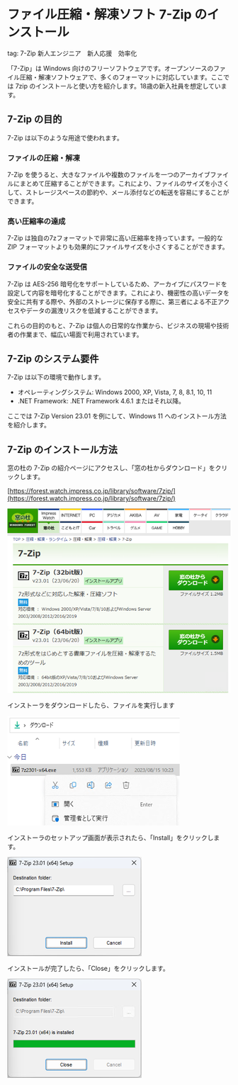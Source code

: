 # ファイル圧縮・解凍ソフト 7-Zip のインストール
tag: 7-Zip 新人エンジニア　新人応援　効率化

「7-Zip」は Windows 向けのフリーソフトウェアです。オープンソースのファイル圧縮・解凍ソフトウェアで、多くのフォーマットに対応しています。ここでは 7zip のインストールと使い方を紹介します。18歳の新入社員を想定しています。

## 7-Zip の目的
7-Zip は以下のような用途で使われます。

### ファイルの圧縮・解凍
 7-Zip を使うると、大きなファイルや複数のファイルを一つのアーカイブファイルにまとめて圧縮することができます。これにより、ファイルのサイズを小さくして、ストレージスペースの節約や、メール添付などの転送を容易にすることができます。

### 高い圧縮率の達成
7-Zip は独自の7zフォーマットで非常に高い圧縮率を持っています。一般的な ZIP フォーマットよりも効果的にファイルサイズを小さくすることができます。

### ファイルの安全な送受信
7-Zip は AES-256 暗号化をサポートしているため、アーカイブにパスワードを設定して内容を暗号化することができます。これにより、機密性の高いデータを安全に共有する際や、外部のストレージに保存する際に、第三者による不正アクセスやデータの漏洩リスクを低減することができます。

これらの目的のもと、7-Zip は個人の日常的な作業から、ビジネスの現場や技術者の作業まで、幅広い場面で利用されています。

## 7-Zip のシステム要件
7-Zip は以下の環境で動作します。

- オペレーティングシステム: Windows 2000, XP, Vista, 7, 8, 8.1, 10, 11
- .NET Framework: .NET Framework 4.6.1 またはそれ以降。

ここでは 7-Zip Version 23.01 を例にして、Windows 11 へのインストール方法を紹介します。

## 7-Zip のインストール方法

窓の杜の 7-Zip の紹介ページにアクセスし、「窓の杜からダウンロード」をクリックします。

[https://forest.watch.impress.co.jp/library/software/7zip/](https://forest.watch.impress.co.jp/library/software/7zip/)

![](01_officialsite.png)

インストーラをダウンロードしたら、ファイルを実行します

![](11_download.png)

インストーラのセットアップ画面が表示されたら、「Install」をクリックします。

![](21_installer.png)

インストールが完了したら、「Close」をクリックします。  

![](22_installer.png)

<!--
# 7-Zip の使い方

## ファイル圧縮のやり方

Windowsエクスプローラーで圧縮したいファイルやフォルダを選択します。

選択したファイルやフォルダを右クリックして、コンテキストメニューを開きます。

コンテキストメニューから「7-Zip」を選びます。

「7-Zip」メニューからいくつかの圧縮オプションが表示されます。一般的なオプションは以下の通りです：

- 「圧縮」: 新しいアーカイブを作成し、選択したアイテムをそのアーカイブに追加します。
- 「***.zipに追加」: 新しいZIPアーカイブを作成し、選択したアイテムをそのアーカイブに追加します。

「圧縮」オプションを選んだ場合、圧縮設定ウィンドウが表示されます。ここで以下の設定を行えます：

- アーカイブ: 新しいアーカイブファイルの名前を指定します。
- 圧縮レベル: 通常、最大、無圧縮など、異なる圧縮レベルを選択できます。
- 圧縮方法: 通常、LZMA, LZMA2, PPMdなどの異なる圧縮方法を選ぶことができます。
- 分割: アーカイブをいくつかの部分に分割することも可能です。
- 設定が完了したら、「OK」をクリックします。

設定を完了した後、圧縮プロセスが始まります。圧縮が完了すると、新しいアーカイブファイルが指定した場所に作成されます。

## ファイル展開のやり方

解凍したいアーカイブファイル（.zip, .rar, .7z 等）をを右クリックして、コンテキストメニューを開きます。

コンテキストメニューから「7-Zip」を選びます。

「7-Zip」メニューから適切な解凍オプションを選択します。いくつかのオプションがあります：

- 「ここに解凍」: 現在のフォルダにファイルを解凍します。
- 「***に解凍」: 新しいフォルダを作成し、そのフォルダにファイルを解凍します（***はアーカイブファイルの名前です）。
- 「解凍...」: 解凍先のフォルダを指定してファイルを解凍します。

選択したオプションに基づいて、ファイルの解凍が開始されます。解凍が完了したら、指定したディレクトリで解凍されたファイルを見つけることができます。

以上で、7-Zipを使用してファイルを解凍するプロセスは完了です。

7-Zip は多くの高度な機能を提供しており、さまざまなアーカイブ形式で作業するための非常に便利なツールです。
-->